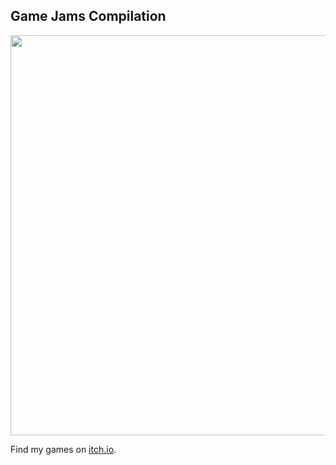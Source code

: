 ## Game Jams Compilation

<img src="media/game_jams.gif" width="640">

Find my games on [itch.io](https://lightboat.itch.io/).